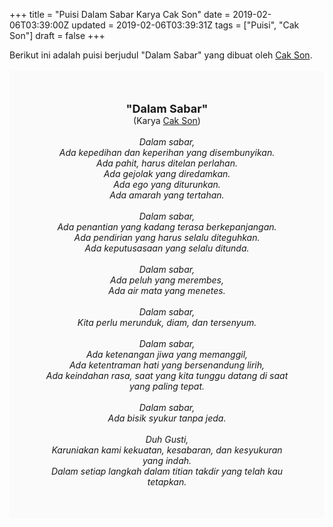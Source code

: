 +++
title = "Puisi Dalam Sabar Karya Cak Son"
date = 2019-02-06T03:39:00Z
updated = 2019-02-06T03:39:31Z
tags = ["Puisi", "Cak Son"]
draft = false
+++

<div dir="ltr" style="text-align: left;" trbidi="on"><div style="text-align: justify;">Berikut ini adalah puisi berjudul "Dalam Sabar" yang dibuat oleh <a href="https://cakshon.com/about/" target="_blank">Cak Son</a>.</div><br /><div style="background: #FAFAFA; font-size: 14px; height: auto; margin: 0 auto; padding: 50px; text-align: center; width: auto;"><span style="font-size: 18px;"><b>"Dalam Sabar"</b></span><br />(Karya <a href="https://www.sekata.web.id/tags/cak-son" target="_blank">Cak Son</a>) <br /><br /><i>Dalam sabar,<br />Ada kepedihan dan keperihan yang disembunyikan.<br />Ada pahit, harus ditelan perlahan.<br />Ada gejolak yang diredamkan.<br />Ada ego yang diturunkan.<br />Ada amarah yang tertahan.<br /><br />Dalam sabar,<br />Ada penantian yang kadang terasa berkepanjangan.<br />Ada pendirian yang harus selalu diteguhkan.<br />Ada keputusasaan yang selalu ditunda.<br /><br />Dalam sabar,<br />Ada peluh yang merembes,<br />Ada air mata yang menetes.<br /><br />Dalam sabar,<br />Kita perlu merunduk, diam, dan tersenyum.<br /><br />Dalam sabar,<br />Ada ketenangan jiwa yang memanggil,<br />Ada ketentraman hati yang bersenandung lirih,<br />Ada keindahan rasa, saat yang kita tunggu datang di saat yang paling tepat.<br /><br />Dalam sabar,<br />Ada bisik syukur tanpa jeda.<br /><br />Duh Gusti,<br />Karuniakan kami kekuatan, kesabaran, dan kesyukuran yang indah.<br />Dalam setiap langkah dalam titian takdir yang telah kau tetapkan.</i></div></div>
